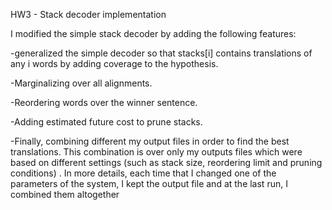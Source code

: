 HW3 - Stack decoder implementation

I modified the simple stack decoder by adding the following features:

-generalized the simple decoder so that stacks[i] contains translations of any i words by adding coverage to the hypothesis.

-Marginalizing over all alignments.

-Reordering words over the winner sentence.

-Adding estimated future cost to prune stacks.

-Finally, combining different my output files in order to find the best translations. This combination is over only my outputs files which were based on different settings (such as stack size, reordering limit and pruning conditions) . In more details, each time that I changed one of the parameters of the system, I kept the output file and at the last run, I combined them altogether
